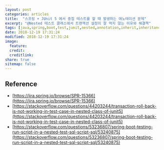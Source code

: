 ```yaml
---
layout: post
categories: articles
title:  "스프링 + JUnit 5 에서 중첩 테스트를 할 때 발생하는 애노테이션 문제"
excerpt: "@Nested 테스트 클래스에서 트랜잭션 설정이 잘 먹지 않는 이유와 해결책"
tags: [java,spring,boot,test,junit,nested,annotation,inherit,inheritance,transaction,transactional,rollback,자바,스프링,부트,테스트,중첩,애노테이션,어노테이션,상속,트랜잭션,롤백]
date: 2018-12-19 17:31:24
modified: 2018-12-19 17:31:24
image: 
  feature:
  credit:
  creditlink:
share: true
sitemap: false
---
```




## Reference

* [https://jira.spring.io/browse/SPR-15366](https://jira.spring.io/browse/SPR-15366)
* [https://stackoverflow.com/questions/44203244/transaction-roll-back-is-not-working-in-test-case-in-nested-class-of-junit5](https://stackoverflow.com/questions/44203244/transaction-roll-back-is-not-working-in-test-case-in-nested-class-of-junit5)
* [https://stackoverflow.com/questions/53236807/spring-boot-testing-run-script-in-a-nested-test-sql-script-sql/53240875](https://stackoverflow.com/questions/53236807/spring-boot-testing-run-script-in-a-nested-test-sql-script-sql/53240875)
